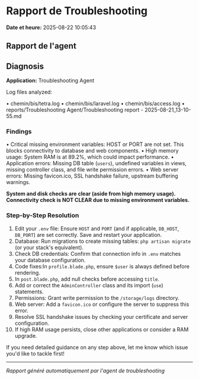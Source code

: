 # Rapport de Troubleshooting

**Date et heure:** 2025-08-22 10:05:43

## Rapport de l'agent

## Diagnosis

**Application:** Troubleshooting Agent

Log files analyzed:

• chemin/bis/tetra.log
• chemin/bis/laravel.log
• chemin/bis/access.log
• reports/Troubleshooting Agent/Troubleshooting report - 2025-08-21_13-10-55.md

### Findings

• Critical missing environment variables: HOST or PORT are not set. This blocks connectivity to database and web components.
• High memory usage: System RAM is at 89.2%, which could impact performance.
• Application errors: Missing DB table (`users`), undefined variables in views, missing controller class, and file write permission errors.
• Web server errors: Missing favicon.ico, SSL handshake failure, upstream buffering warnings.

**System and disk checks are clear (aside from high memory usage). Connectivity check is NOT CLEAR due to missing environment variables.**

### Step-by-Step Resolution

1. Edit your `.env` file: Ensure `HOST` and `PORT` (and if applicable, `DB_HOST`, `DB_PORT`) are set correctly. Save and restart your application.
2. Database: Run migrations to create missing tables: `php artisan migrate` (or your stack's equivalent).
3. Check DB credentials: Confirm that connection info in `.env` matches your database configuration.
4. Code fixes:In `profile.blade.php`, ensure `$user` is always defined before rendering.
5. In `post.blade.php`, add null checks before accessing `title`.
6. Add or correct the `AdminController` class and its import (`use`) statements.
7. Permissions: Grant write permission to the `/storage/logs` directory.
8. Web server: Add a `favicon.ico` or configure the server to suppress this error.
9. Resolve SSL handshake issues by checking your certificate and server configuration.
10. If high RAM usage persists, close other applications or consider a RAM upgrade.

If you need detailed guidance on any step above, let me know which issue you'd like to tackle first!

---
*Rapport généré automatiquement par l'agent de troubleshooting*

